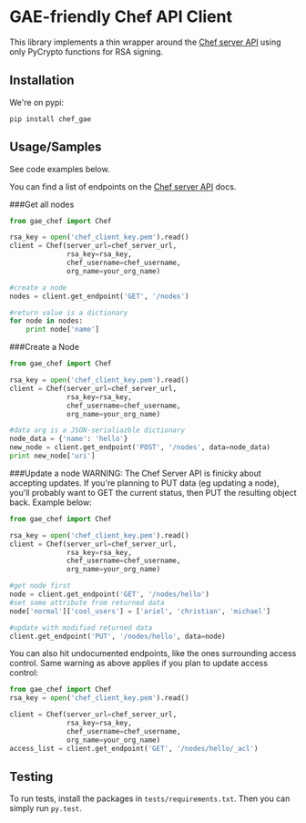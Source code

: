 # GAE-friendly Chef API Client

This library implements a thin wrapper around the [Chef server API](https://docs.chef.io/api_chef_server.html) using only PyCrypto functions for RSA signing.

## Installation
We're on pypi:
```
pip install chef_gae
```
## Usage/Samples
See code examples below.

You can find a list of endpoints on the [Chef server API](https://docs.chef.io/api_chef_server.html) docs.

###Get all nodes
```python
from gae_chef import Chef

rsa_key = open('chef_client_key.pem').read()
client = Chef(server_url=chef_server_url,
              rsa_key=rsa_key,
              chef_username=chef_username,
              org_name=your_org_name)

#create a node
nodes = client.get_endpoint('GET', '/nodes')

#return value is a dictionary
for node in nodes:
    print node['name']
```

###Create a Node
```python
from gae_chef import Chef

rsa_key = open('chef_client_key.pem').read()
client = Chef(server_url=chef_server_url,
              rsa_key=rsa_key,
              chef_username=chef_username,
              org_name=your_org_name)

#data arg is a JSON-serialiazble dictionary
node_data = {'name': 'hello'}
new_node = client.get_endpoint('POST', '/nodes', data=node_data)
print new_node['uri']
```

###Update a node
WARNING: The Chef Server API is finicky about accepting updates. If you're planning to PUT data (eg updating a node), you'll probably want to GET the current status, then PUT the resulting object back. Example below:
```python
from gae_chef import Chef

rsa_key = open('chef_client_key.pem').read()
client = Chef(server_url=chef_server_url,
              rsa_key=rsa_key,
              chef_username=chef_username,
              org_name=your_org_name)

#get node first
node = client.get_endpoint('GET', '/nodes/hello')
#set some attribute from returned data
node['normal']['cool_users'] = ['ariel', 'christian', 'michael']

#update with modified returned data
client.get_endpoint('PUT', '/nodes/hello', data=node)
```

You can also hit undocumented endpoints, like the ones surrounding access control. Same warning as above applies if you plan to update access control:
```python
from gae_chef import Chef
rsa_key = open('chef_client_key.pem').read()

client = Chef(server_url=chef_server_url,
              rsa_key=rsa_key,
              chef_username=chef_username,
              org_name=your_org_name)
access_list = client.get_endpoint('GET', '/nodes/hello/_acl')
```

## Testing

To run tests, install the packages in `tests/requirements.txt`. Then you can simply run `py.test`.
